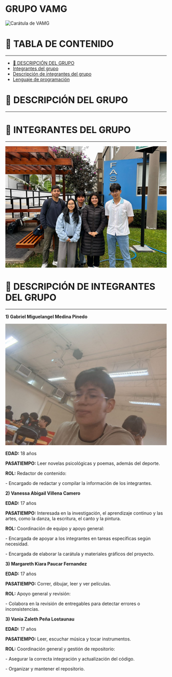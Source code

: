 # GRUPO VAMG

![Carátula de VAMG](assets/Carátula.png)

# 📑 TABLA DE CONTENIDO
---
- [🚀 DESCRIPCIÓN DEL GRUPO](#-descripción-del-grupo)
- [Integrantes del grupo](#-integrantes-del-grupo)
- [Descripción de integrantes del grupo](#-descripción-de-integrantes-del-grupo)
- [Lenguaje de programación](#lenguaje-de-programación)

# 🚀 DESCRIPCIÓN DEL GRUPO
---

# **👥 INTEGRANTES DEL GRUPO**
---
![Foto grupal](assets/Foto%20grupal.jpeg)

# 📝 DESCRIPCIÓN DE INTEGRANTES DEL GRUPO
---
**1) Gabriel Miguelangel Medina Pinedo**

![Gabriel](assets/Gabriel.jpeg)

**EDAD:** 18 años

**PASATIEMPO:** Leer novelas psicológicas y poemas, además del deporte.

**ROL:** Redactor de contenido:

\- Encargado de redactar y compilar la información de los integrantes.

**2) Vanessa Abigail Villena Camero**



**EDAD:** 17 años

**PASATIEMPO:** Interesada en la investigación, el aprendizaje continuo y las artes, como la danza, la escritura, el canto y la pintura.

**ROL:** Coordinación de equipo y apoyo general:

\- Encargada de apoyar a los integrantes en tareas específicas según necesidad.

\- Encargada de elaborar la carátula y materiales gráficos del proyecto.

**3) Margareth Kiara Paucar Fernandez**



**EDAD:** 17 años

**PASATIEMPO:** Correr, dibujar, leer y ver películas.

**ROL:** Apoyo general y revisión:

\- Colabora en la revisión de entregables para detectar errores o inconsistencias.

**3) Vania Zaleth Peña Lostaunau**



**EDAD:** 17 años

**PASATIEMPO:** Leer, escuchar música y tocar instrumentos.

**ROL:** Coordinación general y gestión de repositorio:

\- Asegurar la correcta integración y actualización del código.

\- Organizar y mantener el repositorio.

